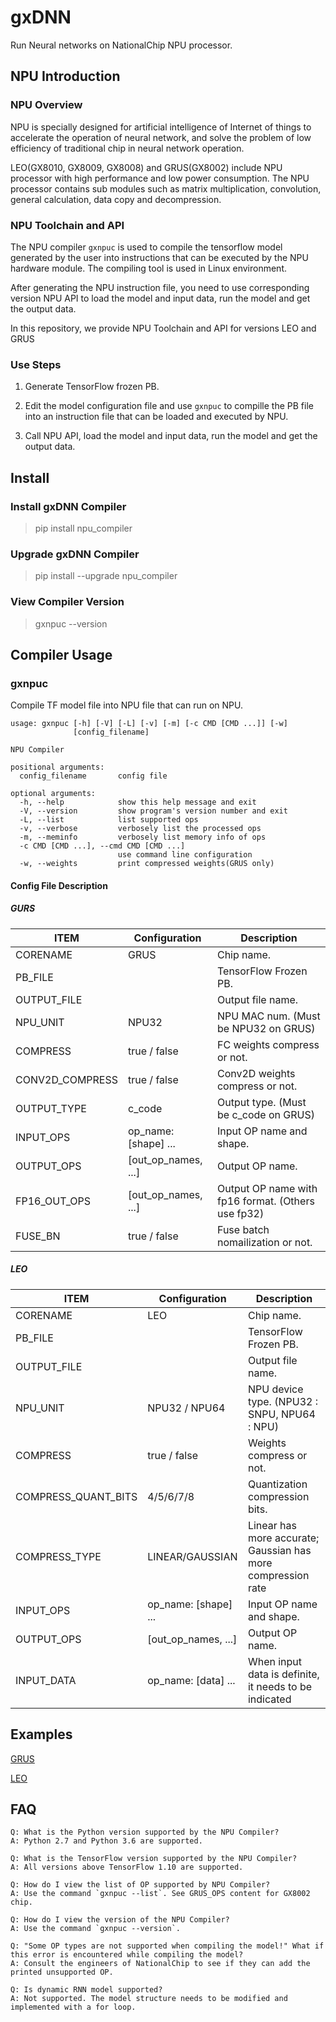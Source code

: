 # gxDNN #

Run Neural networks on NationalChip NPU processor.

## NPU Introduction ##

### NPU Overview ###

NPU is specially designed for artificial intelligence of Internet of things to accelerate the operation of neural network, and solve the problem of low efficiency of traditional chip in neural network operation.

LEO(GX8010, GX8009, GX8008) and GRUS(GX8002) include NPU processor with high performance and low power consumption. The NPU processor contains sub modules such as matrix multiplication, convolution, general calculation, data copy and decompression.

### NPU Toolchain and API ###

The NPU compiler `gxnpuc` is used to compile the tensorflow model generated by the user into instructions that can be executed by the NPU hardware module. The compiling tool is used in Linux environment.

After generating the NPU instruction file, you need to use corresponding version NPU API to load the model and input data, run the model and get the output data.

In this repository, we provide NPU Toolchain and API for versions LEO and GRUS  

### Use Steps ###

1. Generate TensorFlow frozen PB.

2. Edit the model configuration file and use `gxnpuc` to compille the PB file into an instruction file that can be loaded and executed by NPU.

3. Call NPU API, load the model and input data, run the model and get the output data.

## Install ##

### Install gxDNN Compiler ###

> pip install npu_compiler

### Upgrade gxDNN Compiler ###

> pip install --upgrade npu_compiler

### View Compiler Version ###

> gxnpuc --version

## Compiler Usage ##

### gxnpuc ###

Compile TF model file into NPU file that can run on NPU.

	usage: gxnpuc [-h] [-V] [-L] [-v] [-m] [-c CMD [CMD ...]] [-w]
	              [config_filename]
	
	NPU Compiler
	
	positional arguments:
	  config_filename       config file
	
	optional arguments:
	  -h, --help            show this help message and exit
	  -V, --version         show program's version number and exit
	  -L, --list            list supported ops
	  -v, --verbose         verbosely list the processed ops
	  -m, --meminfo         verbosely list memory info of ops
	  -c CMD [CMD ...], --cmd CMD [CMD ...]
	                        use command line configuration
	  -w, --weights         print compressed weights(GRUS only)

#### Config File Description ####
##### GURS #####
| ITEM                | Configuration        | Description                                             |
| ------------------- | -------------------  | ------------------------------------------------------- |
| CORENAME            | GRUS                 | Chip name.                                              |
| PB_FILE             |                      | TensorFlow Frozen PB.                                   |
| OUTPUT_FILE         |                      | Output file name.                                       |
| NPU_UNIT            | NPU32                | NPU MAC num. (Must be NPU32 on GRUS)                    |
| COMPRESS            | true / false         | FC weights compress or not.                             |
| CONV2D_COMPRESS     | true / false         | Conv2D weights compress or not.                         |
| OUTPUT_TYPE         | c_code               | Output type. (Must be c_code on GRUS)                   |
| INPUT_OPS           | op_name: [shape] ... | Input OP name and shape.                                |
| OUTPUT_OPS          | [out_op_names, ...]  | Output OP name.                                         |
| FP16_OUT_OPS        | [out_op_names, ...]  | Output OP name with fp16 format. (Others use fp32)      |
| FUSE_BN             | true / false         | Fuse batch nomailization or not.                        |

##### LEO #####
| ITEM                | Configuration        | Description                                                 |
| ------------------- | -------------------  | ----------------------------------------------------------- |
| CORENAME            | LEO                  | Chip name.                                                  |
| PB_FILE             |                      | TensorFlow Frozen PB.                                       |
| OUTPUT_FILE         |                      | Output file name.                                           |
| NPU_UNIT            | NPU32 / NPU64        | NPU device type. (NPU32 : SNPU, NPU64 : NPU)                |
| COMPRESS            | true / false         | Weights compress or not.                                    |
| COMPRESS_QUANT_BITS | 4/5/6/7/8            | Quantization compression bits.                              |
| COMPRESS_TYPE       | LINEAR/GAUSSIAN      | Linear has more accurate; Gaussian has more compression rate|
| INPUT_OPS           | op_name: [shape] ... | Input OP name and shape.                                    |
| OUTPUT_OPS          | [out_op_names, ...]  | Output OP name.                                             |
| INPUT_DATA          | op_name: [data] ...  | When input data is definite, it needs to be indicated       |

## Examples ##
[GRUS](grus/examples/mnist )

[LEO](leo/examples/mnist )

## FAQ ##

	Q: What is the Python version supported by the NPU Compiler?
	A: Python 2.7 and Python 3.6 are supported.
	
	Q: What is the TensorFlow version supported by the NPU Compiler?
	A: All versions above TensorFlow 1.10 are supported.
	
	Q: How do I view the list of OP supported by NPU Compiler?
	A: Use the command `gxnpuc --list`. See GRUS_OPS content for GX8002 chip.
	
	Q: How do I view the version of the NPU Compiler?
	A: Use the command `gxnpuc --version`.
	
	Q: "Some OP types are not supported when compiling the model!" What if this error is encountered while compiling the model?
	A: Consult the engineers of NationalChip to see if they can add the printed unsupported OP.
	
	Q: Is dynamic RNN model supported?
	A: Not supported. The model structure needs to be modified and implemented with a for loop.

